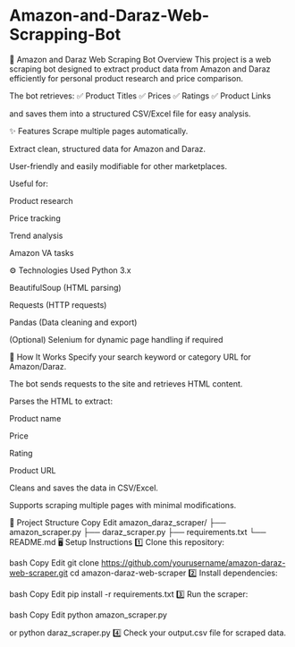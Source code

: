 # Amazon-and-Daraz-Web-Scrapping-Bot
🛒 Amazon and Daraz Web Scraping Bot
Overview
This project is a web scraping bot designed to extract product data from Amazon and Daraz efficiently for personal product research and price comparison.

The bot retrieves:
✅ Product Titles 
✅ Prices 
✅ Ratings
✅ Product Links

and saves them into a structured CSV/Excel file for easy analysis.

✨ Features Scrape multiple pages automatically.

Extract clean, structured data for Amazon and Daraz.

User-friendly and easily modifiable for other marketplaces.

Useful for:

Product research

Price tracking

Trend analysis

Amazon VA tasks

⚙️ Technologies Used Python 3.x

BeautifulSoup (HTML parsing)

Requests (HTTP requests)

Pandas (Data cleaning and export)

(Optional) Selenium for dynamic page handling if required

🚀 How It Works Specify your search keyword or category URL for Amazon/Daraz.

The bot sends requests to the site and retrieves HTML content.

Parses the HTML to extract:

Product name

Price

Rating

Product URL

Cleans and saves the data in CSV/Excel.

Supports scraping multiple pages with minimal modifications.

📂 Project Structure Copy Edit amazon_daraz_scraper/ ├── amazon_scraper.py ├── daraz_scraper.py ├── requirements.txt └── README.md 🖥️ Setup Instructions 1️⃣ Clone this repository:

bash Copy Edit git clone https://github.com/yourusername/amazon-daraz-web-scraper.git cd amazon-daraz-web-scraper 2️⃣ Install dependencies:

bash Copy Edit pip install -r requirements.txt 3️⃣ Run the scraper:

bash Copy Edit python amazon_scraper.py

or
python daraz_scraper.py 4️⃣ Check your output.csv file for scraped data.
